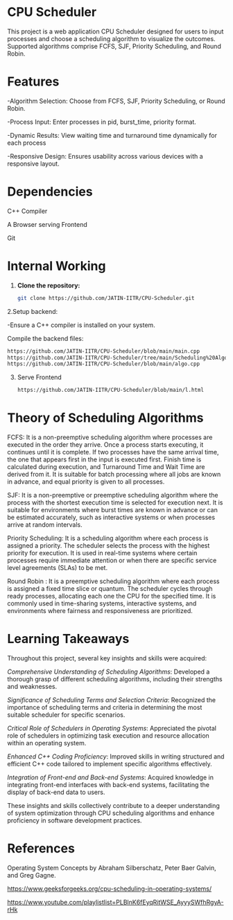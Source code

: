 # CPU Scheduler
This project is a web application CPU Scheduler designed for users to input processes and choose a scheduling algorithm to visualize the outcomes. Supported algorithms comprise FCFS, SJF, Priority Scheduling, and Round Robin.

# Features

-Algorithm Selection: Choose from FCFS, SJF, Priority Scheduling, or Round Robin.

-Process Input: Enter processes in pid, burst_time, priority format.

-Dynamic Results: View waiting time and turnaround time dynamically for each process

-Responsive Design: Ensures usability across various devices with a responsive layout.

# Dependencies
C++ Compiler

A Browser serving Frontend

Git



# Internal Working

1. **Clone the repository:**

   ```bash
   git clone https://github.com/JATIN-IITR/CPU-Scheduler.git

2.Setup backend:

-Ensure a C++ compiler is installed on your system.

Compile the backend files: 

```bash
https://github.com/JATIN-IITR/CPU-Scheduler/blob/main/main.cpp
https://github.com/JATIN-IITR/CPU-Scheduler/tree/main/Scheduling%20Algorithm%20variants
https://github.com/JATIN-IITR/CPU-Scheduler/blob/main/algo.cpp

```
3. Serve Frontend
   
   ```bash
   https://github.com/JATIN-IITR/CPU-Scheduler/blob/main/l.html
   ```

# Theory of Scheduling Algorithms

FCFS:
It is a non-preemptive scheduling algorithm where processes are executed in the order they arrive. Once a process starts executing, it continues until it is complete. If two processes have the same arrival time, the one that appears first in the input is executed first. Finish time is calculated during execution, and Turnaround Time and Wait Time are derived from it.
It is suitable for batch processing where all jobs are known in advance, and equal priority is given to all processes.

SJF:
It is a non-preemptive or preemptive scheduling algorithm where the process with the shortest execution time is selected for execution next.
It is suitable for environments where burst times are known in advance or can be estimated accurately, such as interactive systems or when processes arrive at random intervals.


Priority Scheduling:
It is a scheduling algorithm where each process is assigned a priority. The scheduler selects the process with the highest priority for execution.
It is used in real-time systems where certain processes require immediate attention or when there are specific service level agreements (SLAs) to be met.

Round Robin	:
It is a preemptive scheduling algorithm where each process is assigned a fixed time slice or quantum. The scheduler cycles through ready processes, allocating each one the CPU for the specified time.
It is commonly used in time-sharing systems, interactive systems, and environments where fairness and responsiveness are prioritized.


# Learning Takeaways

Throughout this project, several key insights and skills were acquired:

*Comprehensive Understanding of Scheduling Algorithms*: Developed a thorough grasp of different scheduling algorithms, including their strengths and weaknesses.

*Significance of Scheduling Terms and Selection Criteria*: Recognized the importance of scheduling terms and criteria in determining the most suitable scheduler for specific scenarios.

*Critical Role of Schedulers in Operating Systems*: Appreciated the pivotal role of schedulers in optimizing task execution and resource allocation within an operating system.

*Enhanced C++ Coding Proficiency*: Improved skills in writing structured and efficient C++ code tailored to implement specific algorithms effectively.

*Integration of Front-end and Back-end Systems*: Acquired knowledge in integrating front-end interfaces with back-end systems, facilitating the display of back-end data to users.

These insights and skills collectively contribute to a deeper understanding of system optimization through CPU scheduling algorithms and enhance proficiency in software development practices.

# References
Operating System Concepts by Abraham Silberschatz, Peter Baer Galvin, and Greg Gagne.

https://www.geeksforgeeks.org/cpu-scheduling-in-operating-systems/

https://www.youtube.com/playlistlist=PLBlnK6fEyqRitWSE_AyyySWfhRgyA-rHk







